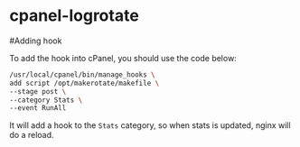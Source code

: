 cpanel-logrotate
============================

#Adding hook

To add the hook into cPanel, you should use the code below:

``` bash
/usr/local/cpanel/bin/manage_hooks \
add script /opt/makerotate/makefile \
--stage post \
--category Stats \
--event RunAll
```
	
It will add a hook to the `Stats` category, so when stats is updated, nginx will do a reload.
